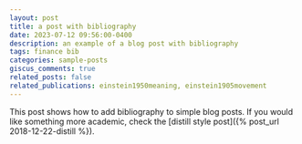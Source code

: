 ```yaml
---
layout: post
title: a post with bibliography
date: 2023-07-12 09:56:00-0400
description: an example of a blog post with bibliography
tags: finance bib
categories: sample-posts
giscus_comments: true
related_posts: false
related_publications: einstein1950meaning, einstein1905movement
---
```

This post shows how to add bibliography to simple blog posts. If you would like something more academic, check the [distill style post]({% post_url 2018-12-22-distill %}).
